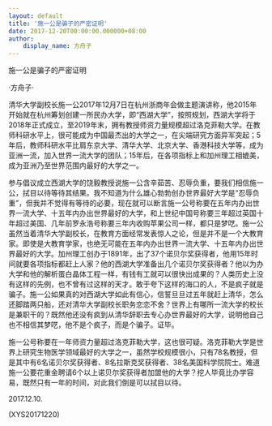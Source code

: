 ```yaml
---
layout: default
title: '施一公是骗子的严密证明'
date: 2017-12-20T00:00:00.000000+08:00
author:
    display_name: 方舟子
---
```


施一公是骗子的严密证明

·方舟子·

清华大学副校长施一公2017年12月7日在杭州浙商年会做主题演讲称，他2015年开始就在杭州筹划创建一所民办大学，即“西湖大学”，按照规划，西湖大学将于2018年正式成立，至2019年末，拥有教授师资力量规模超过洛克菲勒大学。在教师科研水平上，很可能成为中国最杰出的大学之一，在尖端研究方面异军突起；5年后，教师科研水平比肩东京大学、清华大学、北京大学、香港科技大学等，成为亚洲一流，加入世界一流大学的团队；15年后，在各项指标上和加州理工相媲美，成为亚洲乃至世界范围内最好的大学之一。

参与倡议成立西湖大学的饶毅教授说施一公含辛茹苦、忍辱负重，要我们相信施一公，拭目以待等待其结果。我不知道为什么雄心勃勃创办世界最好大学是“忍辱负重”，但我并不觉得有等待的必要，现在就可以断言施一公号称要在五年内办出世界一流大学、十五年内办出世界最好的大学，和上世纪中国号称要三年超过英国十年超过美国、几年前罗永浩号称要三年内收购苹果公司一样，都只是梦呓。施一公虽然当着清华大学副校长，在教育方面经常发表惊人之论，但是并不是一个大教育家。即使是大教育学家，也绝无可能在五年内办出世界一流大学、十五年内办出世界最好的大学。加州理工创办于1891年，出了37个诺贝尔奖获得者，他用15年时间就要各项指标都赶上人家？他的西湖大学准备出几个诺贝尔奖获得者？他以为办大学和他的解析蛋白晶体工程一样，有钱有工就可以很快出成果的？人类历史上没有这样的先例，也不曾有过这样的天才。敢于夸下这样的海口的人，不是疯子就是骗子。施一公如果真的对西湖大学如此有信心，信誓旦旦过五年就赶上清华，怎么还脚踏两只船，还对清华大学副校长职务恋恋不舍？世界上有哪所一流大学的校长是兼职干的？既然他还没有疯到从清华辞职去专心办世界最好的大学，说明他自己也不相信其梦呓，他不是个疯子，而是个骗子。证毕。

施一公号称要在一年师资力量超过洛克菲勒大学，这也很可疑。洛克菲勒大学是世界上研究生物医学领域最好的大学之一，虽然学校规模很小，只有78名教授，但是其中有6名诺贝尔奖获得者、8名拉斯克奖获得者、38名美国科学院院士。难道施一公要花重金聘请6个以上诺贝尔奖获得者加盟他的大学？挖人毕竟比办学容易，既然只有一年的时间，对此我们倒是可以拭目以待。

2017.12.10.

(XYS20171220)

